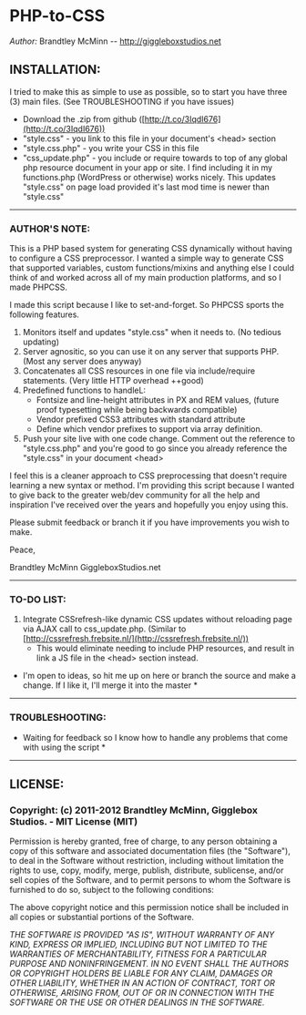 # PHP-to-CSS
*Author:* Brandtley McMinn -- http://giggleboxstudios.net


## INSTALLATION:
I tried to make this as simple to use as possible, so to start you have three (3) main files. (See TROUBLESHOOTING if you have issues)

+ Download the .zip from github ([http://t.co/3IqdI676](http://t.co/3IqdI676))
+ "style.css" - you link to this file in your document's &lt;head&gt; section
+ "style.css.php" - you write your CSS in this file
+ "css_update.php" - you include or require towards to top of any global php resource document in your app or site. I find including it in my functions.php (WordPress or otherwise) works nicely. This updates "style.css" on page load provided it's last mod time is newer than "style.css"


- - -


### AUTHOR'S NOTE:
This is a PHP based system for generating CSS dynamically without having to configure a CSS preprocessor. I wanted a simple way to generate CSS that supported variables, custom functions/mixins and anything else I could think of and worked across all of my main production platforms, and so I made PHPCSS.

I made this script because I like to set-and-forget. So PHPCSS sports the following features.

1. Monitors itself and updates "style.css" when it needs to. (No tedious updating)
2. Server agnositic, so you can use it on any server that supports PHP. (Most any server does anyway)
3. Concatenates all CSS resources in one file via include/require statements. (Very little HTTP overhead ++good)
4. Predefined functions to handleL:
    - Fontsize and line-height attributes in PX and REM values, (future proof typesetting while being backwards compatible)
    - Vendor prefixed CSS3 attributes with standard attribute
    - Define which vendor prefixes to support via array definition.
5. Push your site live with one code change. Comment out the reference to "style.css.php" and you're good to go since you already reference the "style.css" in your document &lt;head&gt;

I feel this is a cleaner approach to CSS preprocessing that doesn't require learning a new syntax or method. I'm providing this script because I wanted to give back to the greater web/dev community for all the help and inspiration I've received over the years and hopefully you enjoy using this.

Please submit feedback or branch it if you have improvements you wish to make.

Peace,

Brandtley McMinn
GiggleboxStudios.net

- - -


### TO-DO LIST:

1. Integrate CSSrefresh-like dynamic CSS updates without reloading page via AJAX call to css_update.php. (Similar to [http://cssrefresh.frebsite.nl/](http://cssrefresh.frebsite.nl/))
    - This would eliminate needing to include PHP resources, and result in link a JS file in the &lt;head&gt; section instead.

* I'm open to ideas, so hit me up on here or branch the source and make a change. If I like it, I'll merge it into the master *



- - -


### TROUBLESHOOTING:
* Waiting for feedback so I know how to handle any problems that come with using the script *


- - -

## LICENSE:

### Copyright: (c) 2011-2012 Brandtley McMinn, Gigglebox Studios. - MIT License (MIT)

Permission is hereby granted, free of charge, to any person obtaining a copy of this software and associated documentation files (the "Software"), to deal in the Software without restriction, including without limitation the rights to use, copy, modify, merge, publish, distribute, sublicense, and/or sell copies of the Software, and to permit persons to whom the Software is furnished to do so, subject to the following conditions:

The above copyright notice and this permission notice shall be included in all copies or substantial portions of the Software.

*THE SOFTWARE IS PROVIDED "AS IS", WITHOUT WARRANTY OF ANY KIND, EXPRESS OR IMPLIED, INCLUDING BUT NOT LIMITED TO THE WARRANTIES OF MERCHANTABILITY, FITNESS FOR A PARTICULAR PURPOSE AND NONINFRINGEMENT. IN NO EVENT SHALL THE AUTHORS OR COPYRIGHT HOLDERS BE LIABLE FOR ANY CLAIM, DAMAGES OR OTHER LIABILITY, WHETHER IN AN ACTION OF CONTRACT, TORT OR OTHERWISE, ARISING FROM, OUT OF OR IN CONNECTION WITH THE SOFTWARE OR THE USE OR OTHER DEALINGS IN THE SOFTWARE.*
